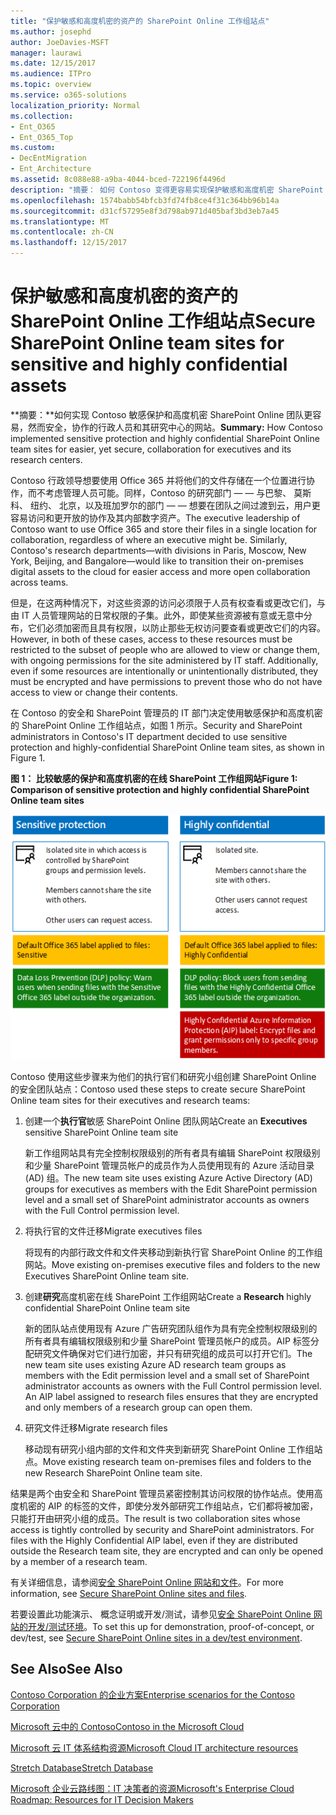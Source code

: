 ```yaml
---
title: "保护敏感和高度机密的资产的 SharePoint Online 工作组站点"
ms.author: josephd
author: JoeDavies-MSFT
manager: laurawi
ms.date: 12/15/2017
ms.audience: ITPro
ms.topic: overview
ms.service: o365-solutions
localization_priority: Normal
ms.collection:
- Ent_O365
- Ent_O365_Top
ms.custom:
- DecEntMigration
- Ent_Architecture
ms.assetid: 8c088e88-a9ba-4044-bced-722196f4496d
description: "摘要： 如何 Contoso 变得更容易实现保护敏感和高度机密 SharePoint Online 的工作组站点，尚未安全、 高级管理人员的协作和其研究中心。"
ms.openlocfilehash: 1574babb54bfcb3fd74fb8ce4f31c364bb96b14a
ms.sourcegitcommit: d31cf57295e8f3d798ab971d405baf3bd3eb7a45
ms.translationtype: MT
ms.contentlocale: zh-CN
ms.lasthandoff: 12/15/2017
---
```

# <a name="secure-sharepoint-online-team-sites-for-sensitive-and-highly-confidential-assets"></a><span data-ttu-id="f08e2-103">保护敏感和高度机密的资产的 SharePoint Online 工作组站点</span><span class="sxs-lookup"><span data-stu-id="f08e2-103">Secure SharePoint Online team sites for sensitive and highly confidential assets</span></span>

 <span data-ttu-id="f08e2-104">**摘要：**如何实现 Contoso 敏感保护和高度机密 SharePoint Online 团队更容易，然而安全，协作的行政人员和其研究中心的网站。</span><span class="sxs-lookup"><span data-stu-id="f08e2-104">**Summary:** How Contoso implemented sensitive protection and highly confidential SharePoint Online team sites for easier, yet secure, collaboration for executives and its research centers.</span></span>
  
<span data-ttu-id="f08e2-p101">Contoso 行政领导想要使用 Office 365 并将他们的文件存储在一个位置进行协作，而不考虑管理人员可能。同样，Contoso 的研究部门 — — 与巴黎、 莫斯科、 纽约、 北京，以及班加罗尔的部门 — — 想要在团队之间过渡到云，用户更容易访问和更开放的协作及其内部数字资产。</span><span class="sxs-lookup"><span data-stu-id="f08e2-p101">The executive leadership of Contoso want to use Office 365 and store their files in a single location for collaboration, regardless of where an executive might be. Similarly, Contoso's research departments—with divisions in Paris, Moscow, New York, Beijing, and Bangalore—would like to transition their on-premises digital assets to the cloud for easier access and more open collaboration across teams.</span></span>
  
<span data-ttu-id="f08e2-p102">但是，在这两种情况下，对这些资源的访问必须限于人员有权查看或更改它们，与由 IT 人员管理网站的日常权限的子集。此外，即使某些资源被有意或无意中分布，它们必须加密而且具有权限，以防止那些无权访问要查看或更改它们的内容。</span><span class="sxs-lookup"><span data-stu-id="f08e2-p102">However, in both of these cases, access to these resources must be restricted to the subset of people who are allowed to view or change them, with ongoing permissions for the site administered by IT staff. Additionally, even if some resources are intentionally or unintentionally distributed, they must be encrypted and have permissions to prevent those who do not have access to view or change their contents.</span></span>
  
<span data-ttu-id="f08e2-109">在 Contoso 的安全和 SharePoint 管理员的 IT 部门决定使用敏感保护和高度机密的 SharePoint Online 工作组站点，如图 1 所示。</span><span class="sxs-lookup"><span data-stu-id="f08e2-109">Security and SharePoint administrators in Contoso's IT department decided to use sensitive protection and highly-confidential SharePoint Online team sites, as shown in Figure 1.</span></span>
  
<span data-ttu-id="f08e2-110">**图 1： 比较敏感的保护和高度机密的在线 SharePoint 工作组网站**</span><span class="sxs-lookup"><span data-stu-id="f08e2-110">**Figure 1: Comparison of sensitive protection and highly confidential SharePoint Online team sites**</span></span>

![敏感保护和高度机密的 SharePoint Online 团队网站](images/Contoso_Poster/SP_Solution.png)
  
<span data-ttu-id="f08e2-112">Contoso 使用这些步骤来为他们的执行官们和研究小组创建 SharePoint Online 的安全团队站点：</span><span class="sxs-lookup"><span data-stu-id="f08e2-112">Contoso used these steps to create secure SharePoint Online team sites for their executives and research teams:</span></span>
  
1. <span data-ttu-id="f08e2-113">创建一个**执行官**敏感 SharePoint Online 团队网站</span><span class="sxs-lookup"><span data-stu-id="f08e2-113">Create an **Executives** sensitive SharePoint Online team site</span></span>
    
    <span data-ttu-id="f08e2-114">新工作组网站具有完全控制权限级别的所有者具有编辑 SharePoint 权限级别和少量 SharePoint 管理员帐户的成员作为人员使用现有的 Azure 活动目录 (AD) 组。</span><span class="sxs-lookup"><span data-stu-id="f08e2-114">The new team site uses existing Azure Active Directory (AD) groups for executives as members with the Edit SharePoint permission level and a small set of SharePoint administrator accounts as owners with the Full Control permission level.</span></span>
    
2. <span data-ttu-id="f08e2-115">将执行官的文件迁移</span><span class="sxs-lookup"><span data-stu-id="f08e2-115">Migrate executives files</span></span>
    
    <span data-ttu-id="f08e2-116">将现有的内部行政文件和文件夹移动到新执行官 SharePoint Online 的工作组网站。</span><span class="sxs-lookup"><span data-stu-id="f08e2-116">Move existing on-premises executive files and folders to the new Executives SharePoint Online team site.</span></span>
    
3. <span data-ttu-id="f08e2-117">创建**研究**高度机密在线 SharePoint 工作组网站</span><span class="sxs-lookup"><span data-stu-id="f08e2-117">Create a **Research** highly confidential SharePoint Online team site</span></span>
    
    <span data-ttu-id="f08e2-p103">新的团队站点使用现有 Azure 广告研究团队组作为具有完全控制权限级别的所有者具有编辑权限级别和少量 SharePoint 管理员帐户的成员。AIP 标签分配研究文件确保对它们进行加密，并只有研究组的成员可以打开它们。</span><span class="sxs-lookup"><span data-stu-id="f08e2-p103">The new team site uses existing Azure AD research team groups as members with the Edit permission level and a small set of SharePoint administrator accounts as owners with the Full Control permission level. An AIP label assigned to research files ensures that they are encrypted and only members of a research group can open them.</span></span>
    
4. <span data-ttu-id="f08e2-120">研究文件迁移</span><span class="sxs-lookup"><span data-stu-id="f08e2-120">Migrate research files</span></span>
    
    <span data-ttu-id="f08e2-121">移动现有研究小组内部的文件和文件夹到新研究 SharePoint Online 工作组站点。</span><span class="sxs-lookup"><span data-stu-id="f08e2-121">Move existing research team on-premises files and folders to the new Research SharePoint Online team site.</span></span>
    
<span data-ttu-id="f08e2-p104">结果是两个由安全和 SharePoint 管理员紧密控制其访问权限的协作站点。使用高度机密的 AIP 的标签的文件，即使分发外部研究工作组站点，它们都将被加密，只能打开由研究小组的成员。</span><span class="sxs-lookup"><span data-stu-id="f08e2-p104">The result is two collaboration sites whose access is tightly controlled by security and SharePoint administrators. For files with the Highly Confidential AIP label, even if they are distributed outside the Research team site, they are encrypted and can only be opened by a member of a research team.</span></span>
  
<span data-ttu-id="f08e2-124">有关详细信息，请参阅[安全 SharePoint Online 网站和文件](https://docs.microsoft.com/microsoft-365-enterprise/secure-sharepoint-online-sites-and-files)。</span><span class="sxs-lookup"><span data-stu-id="f08e2-124">For more information, see [Secure SharePoint Online sites and files](https://docs.microsoft.com/microsoft-365-enterprise/secure-sharepoint-online-sites-and-files).</span></span>
  
 <span data-ttu-id="f08e2-125">若要设置此功能演示、 概念证明或开发/测试，请参见[安全 SharePoint Online 网站的开发/测试环境](https://docs.microsoft.com/microsoft-365-enterprise/secure-sharepoint-online-sites-dev-test)。</span><span class="sxs-lookup"><span data-stu-id="f08e2-125">To set this up for demonstration, proof-of-concept, or dev/test, see [Secure SharePoint Online sites in a dev/test environment](https://docs.microsoft.com/microsoft-365-enterprise/secure-sharepoint-online-sites-dev-test).</span></span>
  
## <a name="see-also"></a><span data-ttu-id="f08e2-126">See Also</span><span class="sxs-lookup"><span data-stu-id="f08e2-126">See Also</span></span>

[<span data-ttu-id="f08e2-127">Contoso Corporation 的企业方案</span><span class="sxs-lookup"><span data-stu-id="f08e2-127">Enterprise scenarios for the Contoso Corporation</span></span>](enterprise-scenarios-for-the-contoso-corporation.md)
  
[<span data-ttu-id="f08e2-128">Microsoft 云中的 Contoso</span><span class="sxs-lookup"><span data-stu-id="f08e2-128">Contoso in the Microsoft Cloud</span></span>](contoso-in-the-microsoft-cloud.md)
  
[<span data-ttu-id="f08e2-129">Microsoft 云 IT 体系结构资源</span><span class="sxs-lookup"><span data-stu-id="f08e2-129">Microsoft Cloud IT architecture resources</span></span>](microsoft-cloud-it-architecture-resources.md)

[<span data-ttu-id="f08e2-130">Stretch Database</span><span class="sxs-lookup"><span data-stu-id="f08e2-130">Stretch Database</span></span>](https://msdn.microsoft.com/library/dn935011.aspx)
  
[<span data-ttu-id="f08e2-131">Microsoft 企业云路线图：IT 决策者的资源</span><span class="sxs-lookup"><span data-stu-id="f08e2-131">Microsoft's Enterprise Cloud Roadmap: Resources for IT Decision Makers</span></span>](https://sway.com/FJ2xsyWtkJc2taRD)




